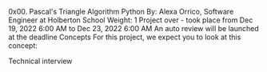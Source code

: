 0x00. Pascal's Triangle
Algorithm
Python
 By: Alexa Orrico, Software Engineer at Holberton School
 Weight: 1
 Project over - took place from Dec 19, 2022 6:00 AM to Dec 23, 2022 6:00 AM
 An auto review will be launched at the deadline
Concepts
For this project, we expect you to look at this concept:

Technical interview
